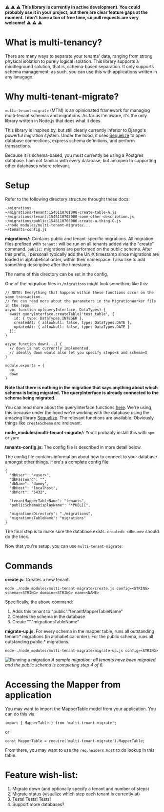 ⚠️ ⚠️ ⚠️
**This library is currently in active development. You could probably use it in your project, but there are clear feature gaps at the moment. I don't have a ton of free time, so pull requests are very welcome!**
⚠️ ⚠️ ⚠️

# What is multi-tenancy?

There are many ways to separate your tenants' data, ranging from strong physical isolation to purely logical isolation. This library supports a middleground solution, that is, schema-based separation. It only supports schema management; as such, you can use this with applications written in any lanugage.

# Why multi-tenant-migrate?

`multi-tenant-migrate` (MTM) is an opinionated framework for managing multi-tenant schemas and migrations. As far as I'm aware, it's the only library written in Node.js that does what it does.

This library is inspired by, but still clearly currently inferior to Django's powerful migration system. Under the hood, it uses [Sequelize](http://docs.sequelizejs.com/) to open database connections, express schema definitions, and perform transactions.

Because it is schema-based, you must currently be using a Postgres database. I am not familiar with every database, but am open to supporting other databases where relevant.

# Setup

Refer to the following directory structure throught these docs:

```
~/migrations
~/migrations/tenant:1546110701000-create-table-A.js
~/migrations/tenant:1546110702000-some-other-description.js
~/migrations/public:1546110703000-create-a-thing-C.js
~/node_modules/multi-tenant-migrate/...
~/tenants-config.js
```

**migrations/:** Contains public and tenant-specific migrations. All migration files prefixed with `tenant:` will be run on all tenants added via the "create" command. `public:` migrations are performed on the public schema. After this prefix, I personall typically add the UNIX timestamp since migrations are loaded in alphabetical order, within their namespace. I also like to add something descriptive after the timestamp.

The name of this directory can be set in the config.

One of the migration files in `/migrations` might look something like this:

```
// NOTE: Everything that happens within these functions occur on the same transaction.
// You can read more about the parameters in the MigrationWorker file in the repo
async function up(queryInterface, DataTypes) {
  await queryInterface.createTable('test_table', {
    id: { type: DataTypes.INTEGER },
    createdAt: { allowNull: false, type: DataTypes.DATE },
    updatedAt: { allowNull: false, type: DataTypes.DATE }
  });
}

async function down(...) {
  // down is not currently implemented.
  // ideally down would also let you specify steps=S and schema=X
}

module.exports = {
  up,
  down
}

```

**Note that there is nothing in the migration that says anything about which schema is being migrated. The queryInterface is already connected to the schema being migrated.**

You can read more about the queryInterface functions [here](http://docs.sequelizejs.com/class/lib/query-interface.js~QueryInterface.html). We're using this because under the hood we're working with the database using the amazing library [Sequelize](http://docs.sequelizejs.com/). The relevant functions are available. Obviously things like `createSchema` are irrelevant.

**node_modules/multi-tenant-migrate/:** You'll probably install this with `npm` or `yarn`

**tenants-config.js:** The config file is described in more detail below.

The config file contains information about how to connect to your database amongst other things. Here's a complete config file:

```
{
  "dbUser": "<user>",
  "dbPassword": "",
  "dbName": "dummy",
  "dbHost": "localhost",
  "dbPort": "5432",

  "tenantMapperTableName": "tenants",
  "publicSchemaDisplayName": "*PUBLIC",

  "migrationsDirectory": "./migrations",
  "migrationsTableName": "migrations"
}

```

The final step is to make sure the database exists. `createdb <dbname>` should do the trick.

Now that you're setup, you can use `multi-tenant-migrate`:

# Commands

**create.js**: Creates a new tenant.

`node ./node_modules/multi-tenant-migrate/create.js config=<STRING> schema=<STRING> domain=<STRING> name=<NAME>`

Specifically, the above command:
  1. Adds this tenant to "public"."tenantMapperTableName"
  2. Creates the schema in the database
  3. Create "<schema>"."migrationsTableName"

**migrate-up.js**: For every schema in the mapper table, runs all outstanding tenant:* migrations (in alphabetical order). For the public schema, runs all outstanding public:* migrations.

`node ./node_modules/multi-tenant-migrate/migrate-up.js config=<STRING>`

![Running a migration](https://i.imgur.com/5n6wSZJ.png)
_A sample migration: all tenants have been migrated and the public schema is completing step 4 of 6._

# Accessing the Mapper from application

You may want to import the MapperTable model from your application. You can do this via:

```
import { MapperTable } from 'multi-tenant-migrate';
```

or

```
const MapperTable = require('multi-tenant-migrate').MapperTable;
```

From there, you may want to use the `req.headers.host` to do lookup in this table.

# Feature wish-list:
1. Migrate down (and optionally specify a tenant and number of steps)
2. Migrate status (visualize which step each tenant is currently at)
3. Tests! Tests! Tests!
4. Support more databases?
